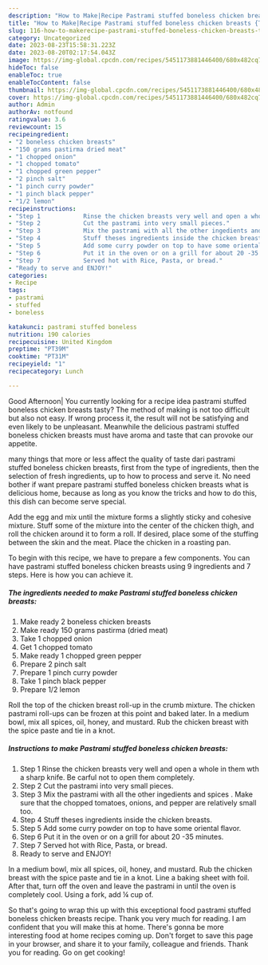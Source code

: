 ```yaml
---
description: "How to Make|Recipe Pastrami stuffed boneless chicken breasts {That is Special"
title: "How to Make|Recipe Pastrami stuffed boneless chicken breasts {That is Special"
slug: 116-how-to-makerecipe-pastrami-stuffed-boneless-chicken-breasts-that-is-special
category: Uncategorized
date: 2023-08-23T15:58:31.223Z
date: 2023-08-20T02:17:54.043Z
image: https://img-global.cpcdn.com/recipes/5451173881446400/680x482cq70/pastrami-stuffed-boneless-chicken-breasts-recipe-main-photo.jpg
hideToc: false
enableToc: true
enableTocContent: false
thumbnail: https://img-global.cpcdn.com/recipes/5451173881446400/680x482cq70/pastrami-stuffed-boneless-chicken-breasts-recipe-main-photo.jpg
cover: https://img-global.cpcdn.com/recipes/5451173881446400/680x482cq70/pastrami-stuffed-boneless-chicken-breasts-recipe-main-photo.jpg
author: Admin
authorAv: notfound
ratingvalue: 3.6
reviewcount: 15
recipeingredient:
- "2 boneless chicken breasts"
- "150 grams pastirma dried meat"
- "1 chopped onion"
- "1 chopped tomato"
- "1 chopped green pepper"
- "2 pinch salt"
- "1 pinch curry powder"
- "1 pinch black pepper"
- "1/2 lemon"
recipeinstructions:
- "Step 1            Rinse the chicken breasts very well and open a whole in them wth a sharp knife. Be carful not to open them completely."
- "Step 2            Cut the pastrami into very small pieces."
- "Step 3            Mix the pastrami with all the other ingedients and spices . Make sure that the chopped tomatoes, onions, and pepper are relatively small too."
- "Step 4            Stuff theses ingredients inside the chicken breasts."
- "Step 5            Add some curry powder on top to have some oriental flavor."
- "Step 6            Put it in the oven or on a grill for about 20 -35 minutes."
- "Step 7            Served hot with Rice, Pasta, or bread."
- "Ready to serve and ENJOY!"
categories:
- Recipe
tags:
- pastrami
- stuffed
- boneless

katakunci: pastrami stuffed boneless 
nutrition: 190 calories
recipecuisine: United Kingdom
preptime: "PT39M"
cooktime: "PT31M"
recipeyield: "1"
recipecategory: Lunch

---
```



Good Afternoon| You currently looking for a recipe idea pastrami stuffed boneless chicken breasts tasty? The method of making is not too difficult but also not easy. If wrong process it, the result will not be satisfying and even likely to be unpleasant. Meanwhile the delicious pastrami stuffed boneless chicken breasts must have aroma and taste that can provoke our appetite.






many things that more or less affect the quality of taste dari pastrami stuffed boneless chicken breasts, first from the type of ingredients, then the selection of fresh ingredients, up to how to process and serve it. No need bother if want prepare pastrami stuffed boneless chicken breasts what is delicious home, because as long as you know the tricks and how to do this, this dish can become serve special.


Add the egg and mix until the mixture forms a slightly sticky and cohesive mixture. Stuff some of the mixture into the center of the chicken thigh, and roll the chicken around it to form a roll. If desired, place some of the stuffing between the skin and the meat. Place the chicken in a roasting pan.


To begin with this recipe, we have to prepare a few components. You can have pastrami stuffed boneless chicken breasts using 9 ingredients and 7 steps. Here is how you can achieve it.

<!--inarticleads1-->

##### The ingredients needed to make Pastrami stuffed boneless chicken breasts:

1. Make ready 2 boneless chicken breasts
1. Make ready 150 grams pastirma (dried meat)
1. Take 1 chopped onion
1. Get 1 chopped tomato
1. Make ready 1 chopped green pepper
1. Prepare 2 pinch salt
1. Prepare 1 pinch curry powder
1. Take 1 pinch black pepper
1. Prepare 1/2 lemon


Roll the top of the chicken breast roll-up in the crumb mixture. The chicken pastrami roll-ups can be frozen at this point and baked later. In a medium bowl, mix all spices, oil, honey, and mustard. Rub the chicken breast with the spice paste and tie in a knot. 

<!--inarticleads2-->

##### Instructions to make Pastrami stuffed boneless chicken breasts:

1. Step 1            Rinse the chicken breasts very well and open a whole in them wth a sharp knife. Be carful not to open them completely.
1. Step 2            Cut the pastrami into very small pieces.
1. Step 3            Mix the pastrami with all the other ingedients and spices . Make sure that the chopped tomatoes, onions, and pepper are relatively small too.
1. Step 4            Stuff theses ingredients inside the chicken breasts.
1. Step 5            Add some curry powder on top to have some oriental flavor.
1. Step 6            Put it in the oven or on a grill for about 20 -35 minutes.
1. Step 7            Served hot with Rice, Pasta, or bread.
1. Ready to serve and ENJOY!

In a medium bowl, mix all spices, oil, honey, and mustard. Rub the chicken breast with the spice paste and tie in a knot. Line a baking sheet with foil. After that, turn off the oven and leave the pastrami in until the oven is completely cool. Using a fork, add ¼ cup of. 

So that's going to wrap this up with this exceptional food pastrami stuffed boneless chicken breasts recipe. Thank you very much for reading. I am confident that you will make this at home. There's gonna be more interesting food at home recipes coming up. Don't forget to save this page in your browser, and share it to your family, colleague and friends. Thank you for reading. Go on get cooking!
